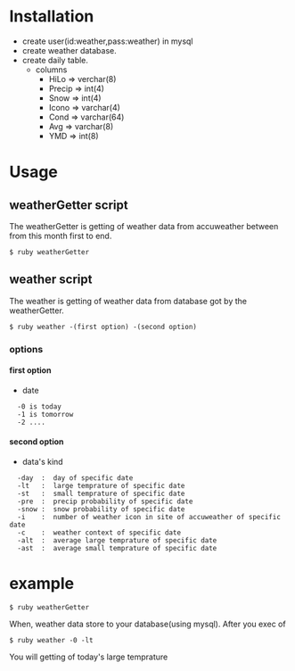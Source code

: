 # Installation
- create user(id:weather,pass:weather) in mysql
- create weather database.
- create daily table.
  - columns
    - HiLo => verchar(8)
    - Precip => int(4)
    - Snow => int(4)
    - Icono => varchar(4)
    - Cond => varchar(64)
    - Avg  => varchar(8)
    - YMD  => int(8)
# Usage

## weatherGetter script
The weatherGetter is getting of weather data from accuweather between from this month first to end.
```
$ ruby weatherGetter
```

## weather script
The weather is getting of weather data from database got by the weatherGetter.
```
$ ruby weather -(first option) -(second option)
```

### options

#### first option
- date
```
  -0 is today
  -1 is tomorrow
  -2 ....
```

#### second option
- data's kind
```
  -day  :  day of specific date
  -lt   :  large temprature of specific date
  -st   :  small temprature of specific date
  -pre  :  precip probability of specific date
  -snow :  snow probability of specific date
  -i    :  number of weather icon in site of accuweather of specific date
  -c    :  weather context of specific date
  -alt  :  average large temprature of specific date
  -ast  :  average small temprature of specific date
```

# example
```
$ ruby weatherGetter
```
When, weather data store to your database(using mysql).
After you exec of
```
$ ruby weather -0 -lt
```
You will getting of today's large temprature
